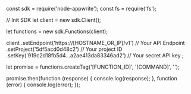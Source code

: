 const sdk = require('node-appwrite');
const fs = require('fs');

// Init SDK
let client = new sdk.Client();

let functions = new sdk.Functions(client);

client
    .setEndpoint('https://[HOSTNAME_OR_IP]/v1') // Your API Endpoint
    .setProject('5df5acd0d48c2') // Your project ID
    .setKey('919c2d18fb5d4...a2ae413da83346ad2') // Your secret API key
;

let promise = functions.createTag('[FUNCTION_ID]', '[COMMAND]', '');

promise.then(function (response) {
    console.log(response);
}, function (error) {
    console.log(error);
});